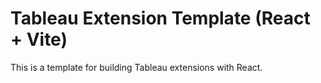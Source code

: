 # Tableau Extension Template (React + Vite)

This is a template for building Tableau extensions with React.
